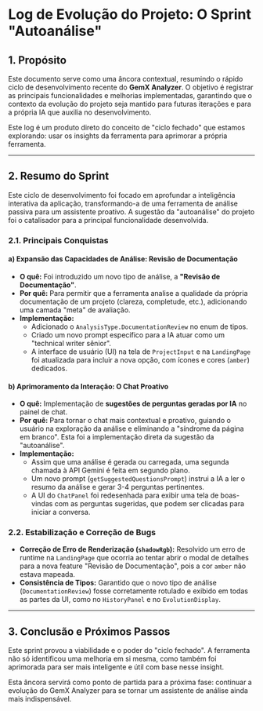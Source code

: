 # Log de Evolução do Projeto: O Sprint "Autoanálise"

## 1. Propósito

Este documento serve como uma âncora contextual, resumindo o rápido ciclo de desenvolvimento recente do **GemX Analyzer**. O objetivo é registrar as principais funcionalidades e melhorias implementadas, garantindo que o contexto da evolução do projeto seja mantido para futuras iterações e para a própria IA que auxilia no desenvolvimento.

Este log é um produto direto do conceito de "ciclo fechado" que estamos explorando: usar os insights da ferramenta para aprimorar a própria ferramenta.

---

## 2. Resumo do Sprint

Este ciclo de desenvolvimento foi focado em aprofundar a inteligência interativa da aplicação, transformando-a de uma ferramenta de análise passiva para um assistente proativo. A sugestão da "autoanálise" do projeto foi o catalisador para a principal funcionalidade desenvolvida.

### 2.1. Principais Conquistas

#### a) Expansão das Capacidades de Análise: Revisão de Documentação

- **O quê:** Foi introduzido um novo tipo de análise, a **"Revisão de Documentação"**.
- **Por quê:** Para permitir que a ferramenta analise a qualidade da própria documentação de um projeto (clareza, completude, etc.), adicionando uma camada "meta" de avaliação.
- **Implementação:**
  - Adicionado o `AnalysisType.DocumentationReview` no enum de tipos.
  - Criado um novo prompt específico para a IA atuar como um "technical writer sênior".
  - A interface de usuário (UI) na tela de `ProjectInput` e na `LandingPage` foi atualizada para incluir a nova opção, com ícones e cores (`amber`) dedicados.

#### b) Aprimoramento da Interação: O Chat Proativo

- **O quê:** Implementação de **sugestões de perguntas geradas por IA** no painel de chat.
- **Por quê:** Para tornar o chat mais contextual e proativo, guiando o usuário na exploração da análise e eliminando a "síndrome da página em branco". Esta foi a implementação direta da sugestão da "autoanálise".
- **Implementação:**
  - Assim que uma análise é gerada ou carregada, uma segunda chamada à API Gemini é feita em segundo plano.
  - Um novo prompt (`getSuggestedQuestionsPrompt`) instrui a IA a ler o resumo da análise e gerar 3-4 perguntas pertinentes.
  - A UI do `ChatPanel` foi redesenhada para exibir uma tela de boas-vindas com as perguntas sugeridas, que podem ser clicadas para iniciar a conversa.

### 2.2. Estabilização e Correção de Bugs

- **Correção de Erro de Renderização (`shadowRgb`):** Resolvido um erro de runtime na `LandingPage` que ocorria ao tentar abrir o modal de detalhes para a nova feature "Revisão de Documentação", pois a cor `amber` não estava mapeada.
- **Consistência de Tipos:** Garantido que o novo tipo de análise (`DocumentationReview`) fosse corretamente rotulado e exibido em todas as partes da UI, como no `HistoryPanel` e no `EvolutionDisplay`.

---

## 3. Conclusão e Próximos Passos

Este sprint provou a viabilidade e o poder do "ciclo fechado". A ferramenta não só identificou uma melhoria em si mesma, como também foi aprimorada para ser mais inteligente e útil com base nesse insight.

Esta âncora servirá como ponto de partida para a próxima fase: continuar a evolução do GemX Analyzer para se tornar um assistente de análise ainda mais indispensável.
